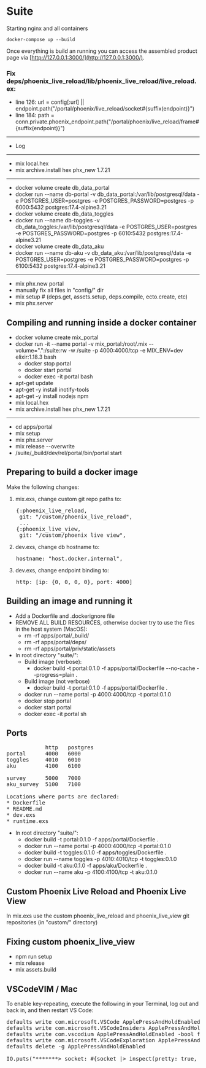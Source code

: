 # Suite

Starting nginx and all containers

    docker-compose up --build

Once everything is build an running you can access the
assembled product page via
[http://127.0.0.1:3000/](http://127.0.0.1:3000/).

### Fix deps/phoenix_live_reload/lib/phoenix_live_reload/live_reload.ex:
* line 126: url = config[:url] || endpoint.path("/portal/phoenix/live_reload/socket#{suffix(endpoint)}")
* line 184: path = conn.private.phoenix_endpoint.path("/portal/phoenix/live_reload/frame#{suffix(endpoint)}")
<hr/>

* Log
<hr/>

* mix local.hex
* mix archive.install hex phx_new 1.7.21
<hr/>

* docker volume create db_data_portal
* docker run --name db-portal -v db_data_portal:/var/lib/postgresql/data -e POSTGRES_USER=postgres -e POSTGRES_PASSWORD=postgres -p 6000:5432 postgres:17.4-alpine3.21
* docker volume create db_data_toggles
* docker run --name db-toggles -v db_data_toggles:/var/lib/postgresql/data -e POSTGRES_USER=postgres -e POSTGRES_PASSWORD=postgres -p 6010:5432 postgres:17.4-alpine3.21
* docker volume create db_data_aku
* docker run --name db-aku -v db_data_aku:/var/lib/postgresql/data -e POSTGRES_USER=postgres -e POSTGRES_PASSWORD=postgres -p 6100:5432 postgres:17.4-alpine3.21
<hr/>


* mix phx.new portal
* manually fix all files in "config/" dir
* mix setup # (deps.get, assets.setup, deps.compile, ecto.create, etc)
* mix phx.server

## Compiling and running inside a docker container
* docker volume create mix_portal
* docker run -it --name portal -v mix_portal:/root/.mix --volume=".":/suite:rw -w /suite -p 4000:4000/tcp -e MIX_ENV=dev elixir:1.18.3 bash
  * docker stop portal
  * docker start portal
  * docker exec -it portal bash
* apt-get update
* apt-get -y install inotify-tools
* apt-get -y install nodejs npm
* mix local.hex
* mix archive.install hex phx_new 1.7.21
<hr/>

* cd apps/portal
* mix setup
* mix phx.server
* mix release --overwrite
* /suite/_build/dev/rel/portal/bin/portal start

## Preparing to build a docker image

Make the following changes:
1. mix.exs, change custom git repo paths to:
<pre>
   {:phoenix_live_reload,
    git: "/custom/phoenix_live_reload",
    ...
   {:phoenix_live_view,
    git: "/custom/phoenix_live_view",
</pre>
2. dev.exs, change db hostname to:
<pre>
   hostname: "host.docker.internal",
</pre>
3. dev.exs, change endpoint binding to:
<pre>
   http: [ip: {0, 0, 0, 0}, port: 4000]
</pre>

## Building an image and running it
* Add a Dockerfile and .dockerignore file
* REMOVE ALL BUILD RESOURCES, otherwise docker try to use the files in the host system (MacOS):
  * rm -rf apps/portal/_build/
  * rm -rf apps/portal/deps/
  * rm -rf apps/portal/priv/static/assets
* In root directory "suite/":
  * Build image (verbose):
    * docker build -t portal:0.1.0 -f apps/portal/Dockerfile --no-cache --progress=plain .
  * Build image (not verbose)
    * docker build -t portal:0.1.0 -f apps/portal/Dockerfile .
  * docker run --name portal -p 4000:4000/tcp -t portal:0.1.0
  * docker stop portal
  * docker start portal
  * docker exec -it portal sh

## Ports
<pre>
            http   postgres
portal      4000   6000
toggles     4010   6010
aku         4100   6100

survey      5000   7000
aku_survey  5100   7100

Locations where ports are declared:
* Dockerfile
* README.md
* dev.exs
* runtime.exs
</pre>

* In root directory "suite/":
  * docker build -t portal:0.1.0 -f apps/portal/Dockerfile .
  * docker run --name portal -p 4000:4000/tcp -t portal:0.1.0
  * docker build -t toggles:0.1.0 -f apps/toggles/Dockerfile .
  * docker run --name toggles -p 4010:4010/tcp -t toggles:0.1.0
  * docker build -t aku:0.1.0 -f apps/aku/Dockerfile .
  * docker run --name aku -p 4100:4100/tcp -t aku:0.1.0

## Custom Phoenix Live Reload and Phoenix Live View
In mix.exs use the custom phoenix_live_reload and phoenix_live_view git repositories (in "custom/" directory)

## Fixing custom phoenix_live_view

* npm run setup
* mix release
* mix assets.build

## VSCodeVIM / Mac
To enable key-repeating, execute the following in your Terminal, log out and back in, and then restart VS Code:
<pre>
defaults write com.microsoft.VSCode ApplePressAndHoldEnabled -bool false              # For VS Code
defaults write com.microsoft.VSCodeInsiders ApplePressAndHoldEnabled -bool false      # For VS Code Insider
defaults write com.vscodium ApplePressAndHoldEnabled -bool false                      # For VS Codium
defaults write com.microsoft.VSCodeExploration ApplePressAndHoldEnabled -bool false   # For VS Codium Exploration users
defaults delete -g ApplePressAndHoldEnabled                                           # If necessary, reset global default

IO.puts("*******> socket: #{socket |> inspect(pretty: true, limit:  :infinity, width:  120)}")
</pre>
